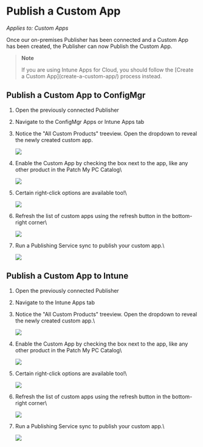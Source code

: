 # Publish a Custom App

_Applies to: Custom Apps_

Once our on-premises Publisher has been connected and a Custom App has been created, the Publisher can now Publish the Custom App.

> **Note**
>
> If you are using Intune Apps for Cloud, you should follow the \[Create a Custom App]\(create-a-custom-app/) process instead.

## Publish a Custom App to ConfigMgr

1. Open the previously connected Publisher
2. Navigate to the ConfigMgr Apps or Intune Apps tab
3.  Notice the "All Custom Products" treeview. Open the dropdown to reveal the newly created custom app.

    ![](<../../.gitbook/assets/12treeview (1).png>)
4.  Enable the Custom App by checking the box next to the app, like any other product in the Patch My PC Catalog\\

    ![](<../../.gitbook/assets/13EnableProduct (1).png>)
5.  Certain right-click options are available too!\\

    ![](<../../.gitbook/assets/14rightclickoptions (1).png>)
6.  Refresh the list of custom apps using the refresh button in the bottom-right corner\\

    ![](<../../.gitbook/assets/15Refresh (1).png>)
7.  Run a Publishing Service sync to publish your custom app.\\

    ![](<../../.gitbook/assets/16ConfigMgrAppCreated (1).png>)

## Publish a Custom App to Intune

1. Open the previously connected Publisher
2. Navigate to the Intune Apps tab
3.  Notice the "All Custom Products" treeview. Open the dropdown to reveal the newly created custom app.\\

    ![](<../../.gitbook/assets/17IntuneApps (1).png>)
4.  Enable the Custom App by checking the box next to the app, like any other product in the Patch My PC Catalog\\

    ![](<../../.gitbook/assets/18SelectApps (1).png>)
5.  Certain right-click options are available too!\\

    ![](<../../.gitbook/assets/09RightCLickOptions (1).png>)
6.  Refresh the list of custom apps using the refresh button in the bottom-right corner\\

    ![](<../../.gitbook/assets/20Refreshbutton (1).png>)
7.  Run a Publishing Service sync to publish your custom app.\\

    ![](<../../.gitbook/assets/21Success (1).png>)
